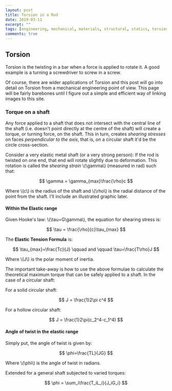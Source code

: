 ```yaml
---
layout: post
title: Torsion in a Rod
date: 2019-03-11
excerpt: ""
tags: [engineering, mechanical, materials, structural, statics, torsion]
comments: true
---
```


## Torsion

Torsion is the twisting in a bar when a force is applied to rotate it. A good example is a turning a screwdriver to screw in a screw.

Of course, there are wider applications of Torsion and this post will go into detail on Torsion from a mechanical engineering point of view. This page will be fairly barebones until I figure out a simple and efficient way of linking images to this site.

### Torque on a shaft

Any force applied to a shaft that does not intersect with the central line of the shaft (i.e. doesn't point directly at the centre of the shaft) will create a torque, or turning force, on the shaft. This in turn, creates *shearing stresses* on faces *perpendicular to the axis*, that is, on a circular shaft it'd be the circle cross-section.

Consider a very elastic metal shaft (or a very strong person): If the rod is twisted on one end, that end will rotate slightly due to deformation. This rotation is called the *shearing strain* \\(\gamma\\) (measured in rad) such that:

$$
\gamma = \gamma_{max}\frac{\rho}c
$$

Where \\(c\\) is the radius of the shaft and \\(\rho\\) is the radial distance of the point from the shaft. I'll include an illustrated graphic later.

#### Within the Elastic range

Given Hooke's law: \\(\tau=G\gamma\\), the equation for shearing stress is:

$$
\tau = \frac{\rho}{c}\tau_{max}
$$

The **Elastic Tension Formula** is:

$$
\tau_{max}=\frac{Tc}{J} \qquad and \qquad \tau=\frac{T\rho}J
$$

Where \\(J\\) is the polar moment of inertia.

The important take-away is how to use the above formulae to calculate the theoretical maximum torque that can be safely applied to a shaft. In the case of a circular shaft:

For a solid circular shaft:

$$
J = \frac{1}2\pi c^4
$$

For a hollow circular shaft:

$$
J = \frac{1}2\pi(c_2^4-c_1^4)
$$

#### Angle of twist in the elastic range

Simply put, the angle of twist is given by:

$$
\phi=\frac{TL}{JG}
$$

Where \\(\phi\\) is the angle of twist in radians.

Extended for a general shaft subjected to varied torques:

$$
\phi = \sum_i\frac{T_iL_i}{J_iG_i}
$$


